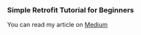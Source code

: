 ### Simple Retrofit Tutorial for Beginners
You can read my article on [Medium](https://medium.com/@tranbavinhson/retrofit-2-for-beginners-creating-an-android-api-client-3c4370e1118)
